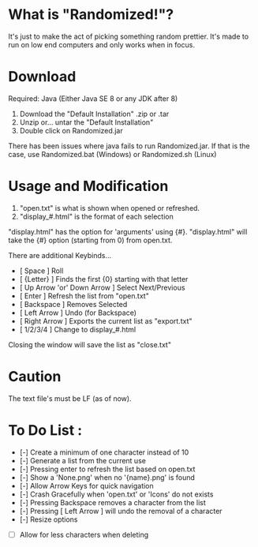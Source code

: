 # What is "Randomized!"?

It's just to make the act of picking something random prettier.
It's made to run on low end computers and only works when in focus.

# Download

Required: Java (Either Java SE 8 or any JDK after 8)

1. Download the "Default Installation" .zip or .tar
2. Unzip or... untar the "Default Installation"
3. Double click on Randomized.jar

There has been issues where java fails to run Randomized.jar.
If that is the case, use Randomized.bat (Windows) or Randomized.sh (Linux)

# Usage and Modification

1. "open.txt" is what is shown when opened or refreshed.
2. "display_#.html" is the format of each selection

"display.html" has the option for 'arguments' using {#}. "display.html" will take the {#} option (starting from 0) from open.txt.

There are additional Keybinds...
- [ Space ] Roll
- [ {Letter} ] Finds the first {0} starting with that letter
- [ Up Arrow 'or' Down Arrow ] Select Next/Previous
- [ Enter ] Refresh the list from "open.txt"
- [ Backspace ] Removes Selected
- [ Left Arrow ] Undo (for Backspace)
- [ Right Arrow ] Exports the current list as "export.txt"
- [ 1/2/3/4 ] Change to display_#.html

Closing the window will save the list as "close.txt"

# Caution

The text file's must be LF (as of now).

# To Do List :

- [-] Create a minimum of one character instead of 10
- [-] Generate a list from the current use
- [-] Pressing enter to refresh the list based on open.txt
- [-] Show a 'None.png' when no '{name}.png' is found
- [-] Allow Arrow Keys for quick navigation
- [-] Crash Gracefully when 'open.txt' or 'Icons' do not exists
- [-] Pressing Backspace removes a character from the list
- [-] Pressing [ Left Arrow ] will undo the removal of a character
- [-] Resize options
- [ ] Allow for less characters when deleting